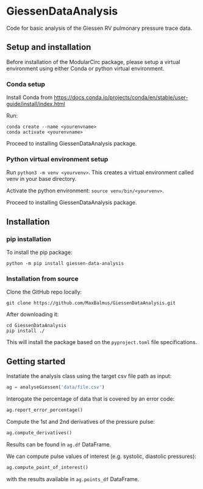 # GiessenDataAnalysis
Code for basic analysis of the Giessen RV pulmonary pressure trace data.

## Setup and installation
Before installation of the ModularCirc package, please setup a virtual environment using either Conda or python virtual environment.

### Conda setup

Install Conda from https://docs.conda.io/projects/conda/en/stable/user-guide/install/index.html

Run:
```shell
conda create --name <yourenvname>
conda activate <yourenvname>
```

Proceed to installing GiessenDataAnalysis package.

### Python virtual environment setup

Run `python3 -m venv <yourvenv>`. This creates a virtual environment called venv in your base directory.

Activate the python environment: `source venv/bin/<yourvenv>`.

Proceed to installing GiessenDataAnalysis package. 

## Installation

### pip installation
To install the pip package:

```shell
python -m pip install giessen-data-analysis
```

### Installation from source
Clone the GitHub repo locally:

```shell
git clone https://github.com/MaxBalmus/GiessenDataAnalysis.git
```

After downloading it:
```shell
cd GiessenDataAnalysis
pip install ./
```
This will install the package based on the `pyproject.toml` file specifications.


## Getting started
Instatiate the analysis class using the target csv file path as input:
```python 
ag = analyseGiessen('data/file.csv')
```
Interogate the percentage of data that is covered by an error code:
```python
ag.report_error_percentage()
```
Compute the 1st and 2nd derivatives of the pressure pulse:
```python
ag.compute_derivatives()
```
Results can be found in ```ag.df``` DataFrame.

We can compute pulse values of interest (e.g. systolic, diastolic pressures):
```python
ag.compute_point_of_interest()
```
with the results available in ```ag.points_df``` DataFrame.